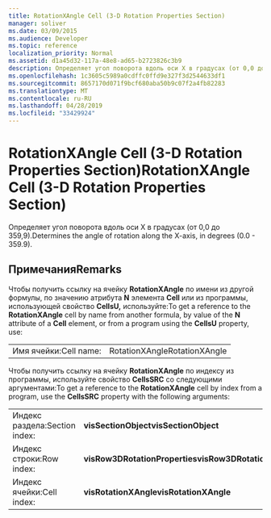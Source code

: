 ```yaml
---
title: RotationXAngle Cell (3-D Rotation Properties Section)
manager: soliver
ms.date: 03/09/2015
ms.audience: Developer
ms.topic: reference
localization_priority: Normal
ms.assetid: d1a45d32-117a-48e8-ad65-b2723826c3b9
description: Определяет угол поворота вдоль оси X в градусах (от 0,0 до 359,9).
ms.openlocfilehash: 1c3605c5989a0cdffc0ffd9e327f3d2544633df1
ms.sourcegitcommit: 8657170d071f9bcf680aba50b9c07f2a4fb82283
ms.translationtype: MT
ms.contentlocale: ru-RU
ms.lasthandoff: 04/28/2019
ms.locfileid: "33429924"
---
```

# <a name="rotationxangle-cell-3-d-rotation-properties-section"></a><span data-ttu-id="df20a-103">RotationXAngle Cell (3-D Rotation Properties Section)</span><span class="sxs-lookup"><span data-stu-id="df20a-103">RotationXAngle Cell (3-D Rotation Properties Section)</span></span>

<span data-ttu-id="df20a-104">Определяет угол поворота вдоль оси X в градусах (от 0,0 до 359,9).</span><span class="sxs-lookup"><span data-stu-id="df20a-104">Determines the angle of rotation along the X-axis, in degrees (0.0 - 359.9).</span></span> 
  
## <a name="remarks"></a><span data-ttu-id="df20a-105">Примечания</span><span class="sxs-lookup"><span data-stu-id="df20a-105">Remarks</span></span>

<span data-ttu-id="df20a-106">Чтобы получить ссылку на ячейку **RotationXAngle** по имени из другой формулы, по значению атрибута **N** элемента **Cell** или из программы, использующей свойство **CellsU,** используйте:</span><span class="sxs-lookup"><span data-stu-id="df20a-106">To get a reference to the **RotationXAngle** cell by name from another formula, by value of the **N** attribute of a **Cell** element, or from a program using the **CellsU** property, use:</span></span> 
  
|||
|:-----|:-----|
|<span data-ttu-id="df20a-107">Имя ячейки:</span><span class="sxs-lookup"><span data-stu-id="df20a-107">Cell name:</span></span>  <br/> |<span data-ttu-id="df20a-108">RotationXAngle</span><span class="sxs-lookup"><span data-stu-id="df20a-108">RotationXAngle</span></span>  <br/> |
   
<span data-ttu-id="df20a-109">Чтобы получить ссылку на ячейку **RotationXAngle** по индексу из программы, используйте свойство **CellsSRC** со следующими аргументами:</span><span class="sxs-lookup"><span data-stu-id="df20a-109">To get a reference to the **RotationXAngle** cell by index from a program, use the **CellsSRC** property with the following arguments:</span></span> 
  
|||
|:-----|:-----|
|<span data-ttu-id="df20a-110">Индекс раздела:</span><span class="sxs-lookup"><span data-stu-id="df20a-110">Section index:</span></span>  <br/> |<span data-ttu-id="df20a-111">**visSectionObject**</span><span class="sxs-lookup"><span data-stu-id="df20a-111">**visSectionObject**</span></span> <br/> |
|<span data-ttu-id="df20a-112">Индекс строки:</span><span class="sxs-lookup"><span data-stu-id="df20a-112">Row index:</span></span>  <br/> |<span data-ttu-id="df20a-113">**visRow3DRotationProperties**</span><span class="sxs-lookup"><span data-stu-id="df20a-113">**visRow3DRotationProperties**</span></span> <br/> |
|<span data-ttu-id="df20a-114">Индекс ячейки:</span><span class="sxs-lookup"><span data-stu-id="df20a-114">Cell index:</span></span>  <br/> |<span data-ttu-id="df20a-115">**visRotationXAngle**</span><span class="sxs-lookup"><span data-stu-id="df20a-115">**visRotationXAngle**</span></span> <br/> |
   

